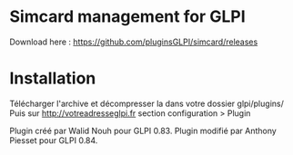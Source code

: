 Simcard management for GLPI
=================

Download here : https://github.com/pluginsGLPI/simcard/releases

Installation
=================
Télécharger l'archive et décompresser la dans votre dossier glpi/plugins/
Puis sur http://votreadresseglpi.fr section configuration > Plugin

Plugin créé par Walid Nouh pour GLPI 0.83.
Plugin modifié par Anthony Piesset pour GLPI 0.84.
